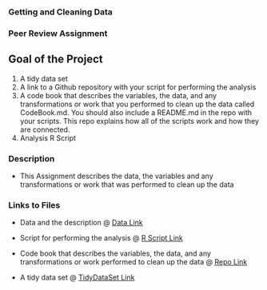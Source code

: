 ### Getting and Cleaning Data 
### Peer Review Assignment

## Goal of the Project

  1. A tidy data set 
  2. A link to a Github repository with your script for performing the analysis 
  3. A code book that describes the variables, the data, and any transformations or work that you performed to clean up the data        called CodeBook.md. You should also include a README.md in the repo with your scripts. This repo explains how all of the           scripts work and how they are connected.
  4. Analysis R Script


### Description

  * This Assignment describes the data, the variables and any transformations or work that was performed to clean up the data 

### Links to Files

  * Data and the description @ [Data Link](http://archive.ics.uci.edu/ml/datasets/Human+Activity+Recognition+Using+Smartphones)

  * Script for performing the analysis @  [R Script Link](https://github.com/srkthota/ProgrammingAssignment3/blob/master/run_analysis.R "run_analysis.R")

  * Code book that describes the variables, the data, and any transformations or work performed to clean up the data @  [Repo Link](https://github.com/srkthota/ProgrammingAssignment3/blob/master/CodeBook.md "CodeBook.md")

  * A tidy data set @  [TidyDataSet Link](https://github.com/srkthota/ProgrammingAssignment3/blob/master/tidyData.txt "tidyData.txt")


